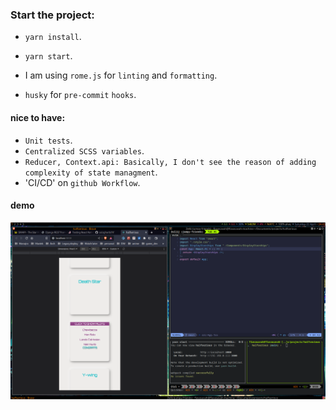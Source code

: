 ### Start the project:

- `yarn install`.
- `yarn start`.

- I am using `rome.js` for `linting` and `formatting`.
- `husky` for `pre-commit` `hooks`.
#### nice to have:
- `Unit tests`.
- `Centralized SCSS variables`.
- `Reducer, Context.api: Basically, I don't see the reason of adding complexity of state managment`.
- 'CI/CD' on `github Workflow`.
#### demo

![demo](demo/demo.png)


